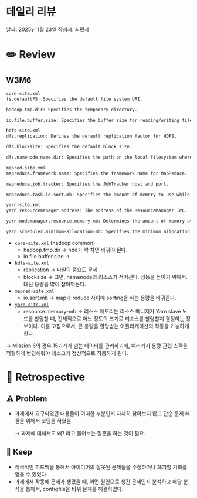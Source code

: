 # 데일리 리뷰

날짜: 2025년 1월 23일
작성자: 최민제

# ✏️ Review

## W3M6

```xml
core-site.xml
fs.defaultFS: Specifies the default file system URI.

hadoop.tmp.dir: Specifies the temporary directory.

io.file.buffer.size: Specifies the buffer size for reading/writing files.

hdfs-site.xml
dfs.replication: Defines the default replication factor for HDFS.

dfs.blocksize: Specifies the default block size.

dfs.namenode.name.dir: Specifies the path on the local filesystem where the NameNode stores the namespace and transaction logs.

mapred-site.xml
mapreduce.framework.name: Specifies the framework name for MapReduce.

mapreduce.job.tracker: Specifies the JobTracker host and port.

mapreduce.task.io.sort.mb: Specifies the amount of memory to use while sorting map output.

yarn-site.xml
yarn.resourcemanager.address: The address of the ResourceManager IPC.

yarn.nodemanager.resource.memory-mb: Determines the amount of memory available to YARN.

yarn.scheduler.minimum-allocation-mb: Specifies the minimum allocation for every container request at the ResourceManager.
```

- `core-site.xml` (hadoop common)
    - hadoop.tmp.dir → hdd가 꽉 차면 바꿔야 된다.
    - io.file.buffer.size →
- `hdfs-site.xml`
    - replication → 파일의 중요도 문제
    - blocksize → 크면, namenode의 리소스가 적어진다. 성능을 높이기 위해서. 대신 용량을 많이 잡아먹는다.
- `mapred-site.xml`
    - io.sort.mb → map과 reduce 사이에 sorting을 하는 용량을 바꿔준다.
- [`yarn-site.xml`](https://hadoop.apache.org/docs/r3.4.1/hadoop-yarn/hadoop-yarn-common/yarn-default.xml)
    - resource.memory-mb → 리소스 메모리는 리소스 메니저가 Yarn slave 노드를 할당할 때, 전체적으로 어느 정도의 크기로 리소스를 할당할지 결정하는 정보이다. 이를 고침으로서, 큰 용량을 할당받는 어플리케이션의 작동을 가능하게 한다.

→ Mission 6의 경우 15기가가 넘는 데이터를 관리하기에, 여러가지 용량 관련 스펙을 적절하게 변경해줘야 테스크가 정상적으로 작동하게 된다.

# 🤔 Retrospective

## ⚠️ Problem

- 과제에서 요구되었던 내용들이 어떠한 부분인지 자세히 찾아보지 않고 단순 문제 해결을 위해서 코딩을 하였음.
    
    → 과제에 대해서도 왜? 라고 물어보는 질문을 하는 것이 필요.
    

## 🌟 Keep

- 적극적인 피드백을 통해서 아이디어의 잘못된 문제들을 수정하거나 폐기할 기회를 얻을 수  있었다.
- 과제에서 작동에 문제가 생겼을 때, 어떤 원인으로 생긴 문제인지 분석하고 해당 분석을 통해서, configfile을 바꿔 문제를 해결하였다.